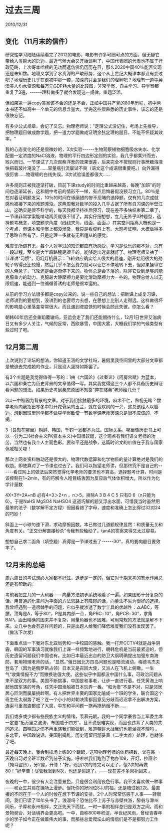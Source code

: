 # 过去三周
2010/12/31

## 变化 （11月末的信件）

研究性学习陆陆续续看完了2012的电影，电影有许多可圈可点的方面，但无疑它带给人类巨大的启迪。最近气候大会又开始谈判了，中国代表团的代表也不属于行政范畴，上次哥本哈根的无功而返仿佛仍历历在目，那么2020中国40％能否实现还是未知数。地理又学到了水资源的严峻形势，这个从上世纪大概课本都没有变过吧？地理历史几乎在走初中那一套，加深的只会是我们的理解吧？地理有一道中英澳美人均水资源和每万元GDP耗水量的比较图，非常学案、自主学习、导学案都重复了3遍，------理科做多了就会发现这一规律，重题泛滥。

但如果第一遍copy答案该不会的还是不会，正如中国共产党的80年历程，初中两本书还不如高中一个单元的信息含量大，学完这些很熟悉的历史事件，该忘的还是很快忘记。

有多少公式规章，会记了又忘。物理老师说："定理公式没记住，考场上先推导，把物理题目做成数学题，把一道力学题做成证明余弦定理的题目，不能不怀疑其效率。"

我的心态变化的还是很微妙的，3次实验------生物观察植物细胞吸水失水、化学配置一定浓度的NaCl溶液，物理的平行四边形定则的实验，我几乎都乘兴而去，败兴而归。一节课试了几次观察洋葱的效果很差，后来完全不按规则行事蔗糖溶液快把载玻片淹没了......容量瓶引流屡试不爽（语文这个成语很重要吧。）向外漏得很厉害......物理缠的白线失误，3次试验误差都很大......

许多规则正被我逐渐打破，目前下课study的时间比重越来越高，每晚"加班"的时间也逐渐延长，这和期中考前的情形不一样，有点后悔暑假没预习立几。80％是在对着证明题发呆，10％的时间在琢磨错的惨不忍睹的选择题，仅有的几次成就感也被接下来的难题淹没。这两周我对数学的投入几乎占据了所有自习课的半壁江山，这确实是很不科学的，每天我都坚持往后预习，现在差不多快结束第二章了，一节课非常学案能啃动两页就很不错了。其实仔细想想，立几无外乎3种题型，选择题考概念，填空题求角度（线线夹角，线面，面面。）其实空间距离大概也是一个考点，但课本和学案上都没涉及，我只是看资料上有。大题考证明，大概做得多了思路自然有了，只是定理一多就有无所适从的感觉。

难度无所谓有无，每个人对学过的知识都应有所感受，学习是快乐的那不对，总有一段过程，至少是大半段路程是艰辛的。能够走出迷雾就好了。物理老师又抽了一节课讲"习惯"，用幻灯机展示：飞轮效应确实给人很大的启迪，刚开始用很大的劲轮子转得还比较慢，然后几乎不怎么费力就可以让它不停地转下去，但如果操纵它的人倦怠了，飞轮还是会逐渐停下来的。物体总是会下落的，除非它受到足够的能克服重力的动力。克服最大静摩擦力是要比滑动摩擦力大一些的，物理总给人以无限启迪，能遇到一位循循善诱的老师是很幸运的。

从前的学习方法很多都是copy过来的，说一些自己的想法：把新课上成复习课，老师讲到的要想到，没讲到的也要尽力去想，在思想上比别人走得远。这样做很坏的影响是心里落差常常很大，而且遇到进度快的时候会顾此失彼。你怎么看？

朝韩60年后还会重蹈覆辙吗，亚运会走了我们还能期待什么，12月1日世界艾滋病日又有多少人关注，气候的反常，西欧暴雪，中国大雾，大概我们学的气候类型有些过时了吧。

## 12月第二周

上次说到了论坛的想法，你知道王涵的文学社吗，暑假里我空间里的大部分文章都是被迫去完成她的作业，只是没人坚持如斯罢了。

有3个主题是我觉得值得一写的：1由《六国论》《过秦论》《阿房宫赋》为蓝本，以六国和秦亡为历史背景的文章值得一写。其实我觉得这三个人都不具备历史辩证看问题的想法，如果历史考到秦忘原因不知答"弊在赂秦"老师给几分？

2以一中校园为背景的文章。对于我们接触最多的环境，麻木不仁，熟视无睹？数学老师向我指出寒冬中打开花骨朵的玉兰，就在合欢树的一旁，这总该给人以启迪。想到因班里同学都不做导学案致使一节数学课老师罢课总是很不应该的，不提。

3（良知在哪里）朝鲜、韩国，千钧一发都不为过。国际关系，哪里像历史书上可以一分为二!(社会主义PK资本主义)中国很软弱，这个观点有我们语文老师的功劳，当然也有我个人主观色彩。要和平还是战争，这篇时论文的价值在于我与国家休戚相关哪！

那次上网查资料触动还是很大的，物理代数运算和化学物质的量计算绝对是我们的软肋。即使算对了一节课也过去了。我们可以指望老师讲，但那终究不是自己的------看过网上的做法后突然觉得化学老师的要求也不算高，选择题考计算，时间是该控制在1\~2min，有的巧解令人瞠目结舌因为反应后气体体积增大，所以作为化学计量数

4X+3Y=2A+nB 必有4+3＞2+n ，n＞5，排除A 3 B 4 C 5 只有D
6（n只能为6）。于是NaHS MgSO4 NaHSO4
这道巧解的题又浮出水面，可惜我当时虽然用最笨的法子（数学解不定方程）但因看错了字母，速度和准确上怎比得过32对24
的巧妙！

斜面上一小球匀速下滑，求动摩擦因数。本已做过几道题规律显然：和质量无关和角度有关。"正交分解直接秒杀"令我有些触动了。tanA的答案来得又太过容易。

想想自己求二面角（填空题）真得是一节课过去了------30°，真的要向题目要效率了。

## 12月末的总结

周六周日的考试想必大家都不好过，退步是一定的，但它对于期末考的警示作用总还是有帮助的。

考前我把立几的一大利器——向量方法初步系统地看了一遍。如果图形十分复杂的话，用普通的化空间为平面的方法思路上有障碍的话，向量法不失为很好的选择。我曾经遇到一道很棘手的问题，它似乎就渗透了数学工具的优越性：△ABC，等腰，顶角是A，等于80°，P是其内部一点，角PBC=10°，角PCB=30°，求角BAP。画出精确的图来并不复杂，用量角器也不困难，可用常规的方法就是解不下来。立几中也会有这样问题的，只是出题人给我们降低难度我们没有发现罢了。（做法下次发）

下面重点谈一下我对东北亚局势和一中校园的感触。我一打开CCTV4就是战争阴霾，韩国的军事演习就像我们上课一样频繁地进行，朝韩危机是当前最紧迫的，但历史遗留问题我们中国也有。比如日本最近出台的防卫大纲明确提出加强东南海防，套用物理老师的话，“显然。”俄日因北方四岛问题也是暗流涌动，梅德韦杰夫登岛了（因为是俄罗斯占领）日本又是召回大使，又派人在飞机上俯瞰，一生气“收集情报不力”而撤换驻俄大使。这些似乎中国都没中国什么事，可政治问题从来不是双方的事。美国不断挑事，中国是和事老，让步一直进行着。任凭黄海上响起他国军演的号角，任凭中国渔船被日本玩弄一番。“和为贵”不是不对，只是邻居居心叵测而屡屡挑衅啊。有人把世界主要的国家比喻成一个班的学生，联合国这个班主任太弱势了吧？连一个小小的对朝决策都因意见分歧而迟迟拿不出解决方案，连索马里海盗都成了大患，中东和平问题一拖再拖硝烟不断……

我们或多或少都有些民族主义的情绪，羡慕元朝。我的一个同学豪言当上军委主席一定要“拓万里之波涛，布国威于四方”。且不说很难实现，而且也违背了人类的共同追求。圆明园之伤不再重演我们能做到，难道朝鲜大战我们也能坐视不理吗 。东北亚，中国敢说话，美国别捣乱，历史遗留问题妥善（二字太难）处理，也就够了吧。

最近每天晚上，我会到操场上练80个蹲起，这项物理老师的体罚招数，曾在某一天晚自习对全班半数迟到分子实施。呼啦啦我们跑到了物办109，开灯，拉窗帘（掩耳盗铃），分2屋，开练！“好，迟到1次的练完可以走了，但2次的再做80！”好辛苦！尽管我迟到N次，也还是偷跑了，——现在差不多刚补回来 。

夜晚的一中，很少有人会注意景色，只是很会利用夜色行事。我不太喜欢做一种事——和女生并肩在操场上漫步。但托你的好同位SJJ的福，还是陪过她2次。最直接的不同在于一个人的时候在想下节课的安排，2个人时常常伤感于人事——转眼间，我们已读了10年头书了。浪漫吗？恐怕比不上苏子与赤壁共游，醉翁与滁州同乐，子厚和永州相伴，文正先天下而忧。一时一事的相伴总归是双方之间，而和景物契合、对话境界会更高吧。一中，自称800年积淀，半世纪风雨，曾经青春年少的学子如今正在做着伟大的事，而那些总爱爬坛山的情侣们是不是都努力工作呢？